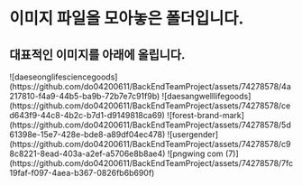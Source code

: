 
<H1>이미지 파일을 모아놓은 폴더입니다.</H1>
<H2>대표적인 이미지를 아래에 올립니다.</H2>
![daeseonglifesciencegoods](https://github.com/do04200611/BackEndTeamProject/assets/74278578/4a217810-f4a9-44b5-ba9b-72b7e7c91f9b)
![daesangwelllifegoods](https://github.com/do04200611/BackEndTeamProject/assets/74278578/ced643f9-44c8-4b2c-b7d1-d9149818ca69)
![forest-brand-mark](https://github.com/do04200611/BackEndTeamProject/assets/74278578/5d61398e-15e7-428e-bde8-a89df04ec478)
![usergender](https://github.com/do04200611/BackEndTeamProject/assets/74278578/c98c8221-8ead-403a-a2ef-a5706e8b8ae4)
![pngwing com (7)](https://github.com/do04200611/BackEndTeamProject/assets/74278578/7fc19faf-f097-4aea-b367-0826fb6b690f)
